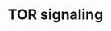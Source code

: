 ---
annotations:
- id: PW:0000180
  parent: regulatory pathway
  type: Pathway Ontology
  value: mTOR signaling pathway
authors:
- Pieter Giesbertz
- Khanspers
- AlexanderPico
- Webber51
- MaintBot
- Ddigles
- RaatsS
- Egonw
description: ''
last-edited: 2021-05-27
organisms:
- Caenorhabditis elegans
redirect_from:
- /index.php/Pathway:WP1489
- /instance/WP1489
- /instance/WP1489_r122868
revision: r122868
schema-jsonld:
- '@context': https://schema.org/
  '@id': https://wikipathways.github.io/pathways/WP1489.html
  '@type': Dataset
  creator:
    '@type': Organization
    name: WikiPathways
  description: ''
  keywords:
  - C10H11.8
  - aak-2
  - akt-1
  - akt-2
  - daf-15
  - hif-1
  - let-363
  - par-4
  - rheb-1
  - rict-1
  - rps-6
  - rsks-1
  - sgk-1
  - sinh-1
  - unc-51
  license: CC0
  name: TOR signaling
seo: CreativeWork
title: TOR signaling
wpid: WP1489
---
